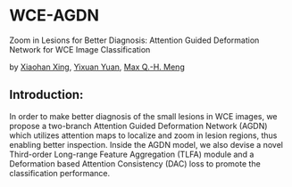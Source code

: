 # WCE-AGDN
Zoom in Lesions for Better Diagnosis: Attention Guided Deformation Network for WCE Image Classification

by [Xiaohan Xing](https://sites.google.com/view/xhxing), [Yixuan Yuan](http://www.cityu.edu.hk/stfprofile/yixuyuan.htm), [Max Q.-H. Meng](https://www.ee.cuhk.edu.hk/~qhmeng/)

## Introduction:
In order to make better diagnosis of the small lesions in WCE images, we propose a two-branch Attention Guided Deformation Network (AGDN) which utilizes attention maps to localize and zoom in lesion regions, thus enabling better inspection. Inside the AGDN model, we also devise a novel Third-order Long-range Feature Aggregation (TLFA) module and a Deformation based Attention Consistency (DAC) loss to promote the classification performance. 
